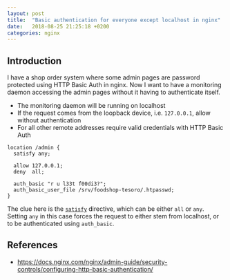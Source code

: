 ```yaml
---
layout: post
title:  "Basic authentication for everyone except localhost in nginx"
date:   2018-08-25 21:25:18 +0200
categories: nginx
---
```


## Introduction

I have a shop order system where some admin pages are password protected using
HTTP Basic Auth in nginx. Now I want to have a monitoring daemon accessing the
admin pages without it having to authenticate itself.

- The monitoring daemon will be running on localhost
- If the request comes from the loopback device, i.e. `127.0.0.1`, allow without
  authentication
- For all other remote addresses require valid credentials with HTTP Basic Auth

```
location /admin {
  satisfy any;

  allow 127.0.0.1;
  deny  all;

  auth_basic "r u l33t f00di3?";
  auth_basic_user_file /srv/foodshop-tesoro/.htpasswd;
}
```

The clue here is the [`satisfy`][satisfy-directive] directive, which can be
either `all` or `any`. Setting `any` in this case forces the request to either
stem from localhost, or to be authenticated using `auth_basic`.

## References
- https://docs.nginx.com/nginx/admin-guide/security-controls/configuring-http-basic-authentication/

[satisfy-directive]: https://nginx.org/en/docs/http/ngx_http_core_module.html#satisfy

